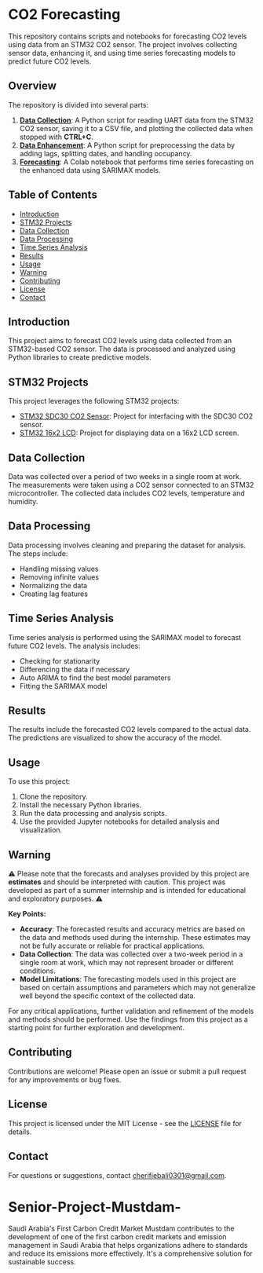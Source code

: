 
# CO2 Forecasting

This repository contains scripts and notebooks for forecasting CO2 levels using data from an STM32 CO2 sensor. The project involves collecting sensor data, enhancing it, and using time series forecasting models to predict future CO2 levels.

## Overview

The repository is divided into several parts:

1. **[Data Collection](Data_plot.py)**: A Python script for reading UART data from the STM32 CO2 sensor, saving it to a CSV file, and plotting the collected data when stopped with **CTRL+C**.
2. **[Data Enhancement](Enhanche_data.py)**: A Python script for preprocessing the data by adding lags, splitting dates, and handling occupancy.
3. **[Forecasting](CO2_prevision.ipynb)**: A Colab notebook that performs time series forecasting on the enhanced data using SARIMAX models.

## Table of Contents

- [Introduction](#introduction)
- [STM32 Projects](#stm32-projects)
- [Data Collection](#data-collection)
- [Data Processing](#data-processing)
- [Time Series Analysis](#time-series-analysis)
- [Results](#results)
- [Usage](#usage)
- [Warning](#warning)
- [Contributing](#contributing)
- [License](#license)
- [Contact](#contact)

## Introduction

This project aims to forecast CO2 levels using data collected from an STM32-based CO2 sensor. The data is processed and analyzed using Python libraries to create predictive models.

## STM32 Projects

This project leverages the following STM32 projects:
- [STM32 SDC30 CO2 Sensor](https://github.com/cherifon/STM32_SDC30_CO2_Sensor): Project for interfacing with the SDC30 CO2 sensor.
- [STM32 16x2 LCD](https://github.com/cherifon/STM32_16x2_LCD): Project for displaying data on a 16x2 LCD screen.

## Data Collection

Data was collected over a period of two weeks in a single room at work. The measurements were taken using a CO2 sensor connected to an STM32 microcontroller. The collected data includes CO2 levels, temperature and humidity.

## Data Processing

Data processing involves cleaning and preparing the dataset for analysis. The steps include:
- Handling missing values
- Removing infinite values
- Normalizing the data
- Creating lag features

## Time Series Analysis

Time series analysis is performed using the SARIMAX model to forecast future CO2 levels. The analysis includes:
- Checking for stationarity
- Differencing the data if necessary
- Auto ARIMA to find the best model parameters
- Fitting the SARIMAX model

## Results

The results include the forecasted CO2 levels compared to the actual data. The predictions are visualized to show the accuracy of the model.

## Usage

To use this project:
1. Clone the repository.
2. Install the necessary Python libraries.
3. Run the data processing and analysis scripts.
4. Use the provided Jupyter notebooks for detailed analysis and visualization.

## Warning

⚠️ Please note that the forecasts and analyses provided by this project are **estimates** and should be interpreted with caution. This project was developed as part of a summer internship and is intended for educational and exploratory purposes. ⚠️

**Key Points:**
- **Accuracy**: The forecasted results and accuracy metrics are based on the data and methods used during the internship. These estimates may not be fully accurate or reliable for practical applications.
- **Data Collection**: The data was collected over a two-week period in a single room at work, which may not represent broader or different conditions.
- **Model Limitations**: The forecasting models used in this project are based on certain assumptions and parameters which may not generalize well beyond the specific context of the collected data.

For any critical applications, further validation and refinement of the models and methods should be performed. Use the findings from this project as a starting point for further exploration and development.


## Contributing

Contributions are welcome! Please open an issue or submit a pull request for any improvements or bug fixes.

## License

This project is licensed under the MIT License - see the [LICENSE](LICENSE) file for details.

## Contact

For questions or suggestions, contact [cherifjebali0301@gmail.com](mailto:cherifjebali0301@gmail.com).

# Senior-Project-Mustdam-
 Saudi Arabia's First Carbon Credit Market Mustdam contributes to the development of one of the first carbon credit markets and emission management in Saudi Arabia that helps organizations adhere to standards and reduce its emissions more effectively. It's a comprehensive solution for sustainable success.


